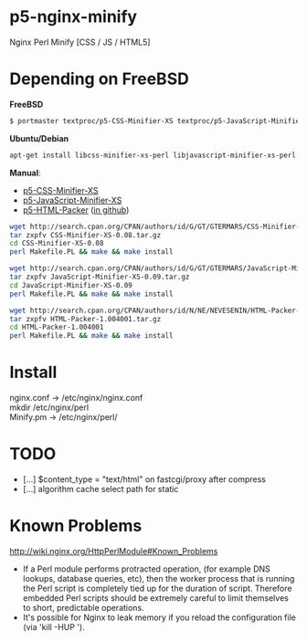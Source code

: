 p5-nginx-minify
===============

Nginx Perl Minify [CSS / JS / HTML5]

Depending on FreeBSD
===============
**FreeBSD**
```bash
$ portmaster textproc/p5-CSS-Minifier-XS textproc/p5-JavaScript-Minifier-XS textproc/p5-HTML-Packer
```
**Ubuntu/Debian**
```bash
apt-get install libcss-minifier-xs-perl libjavascript-minifier-xs-perl libhtml-packer-perl
```

**Manual**:
* [p5-CSS-Minifier-XS](http://search.cpan.org/dist/CSS-Minifier-XS/lib/CSS/Minifier/XS.pm)
* [p5-JavaScript-Minifier-XS](http://search.cpan.org/dist/JavaScript-Minifier-XS/lib/JavaScript/Minifier/XS.pm)
* [p5-HTML-Packer](http://search.cpan.org/dist/HTML-Packer/lib/HTML/Packer.pm) ([in github](https://github.com/nevesenin/html-packer-perl))

```bash
wget http://search.cpan.org/CPAN/authors/id/G/GT/GTERMARS/CSS-Minifier-XS-0.08.tar.gz
tar zxpfv CSS-Minifier-XS-0.08.tar.gz
cd CSS-Minifier-XS-0.08
perl Makefile.PL && make && make install

wget http://search.cpan.org/CPAN/authors/id/G/GT/GTERMARS/JavaScript-Minifier-XS-0.09.tar.gz
tar zxpfv JavaScript-Minifier-XS-0.09.tar.gz
cd JavaScript-Minifier-XS-0.09
perl Makefile.PL && make && make install

wget http://search.cpan.org/CPAN/authors/id/N/NE/NEVESENIN/HTML-Packer-1.004001.tar.gz
tar zxpfv HTML-Packer-1.004001.tar.gz
cd HTML-Packer-1.004001
perl Makefile.PL && make && make install
```

Install
===============
nginx.conf -> /etc/nginx/nginx.conf<br>
mkdir /etc/nginx/perl<br>
Minify.pm -> /etc/nginx/perl/

TODO
===============
* […] $content_type = "text/html" on fastcgi/proxy after compress
* […] algorithm cache select path for static

Known Problems
===============
http://wiki.nginx.org/HttpPerlModule#Known_Problems
* If a Perl module performs protracted operation, (for example DNS lookups, database queries, etc), then the worker process that is running the Perl script is completely tied up for the duration of script. Therefore embedded Perl scripts should be extremely careful to limit themselves to short, predictable operations.
* It's possible for Nginx to leak memory if you reload the configuration file (via 'kill -HUP <pid>').
